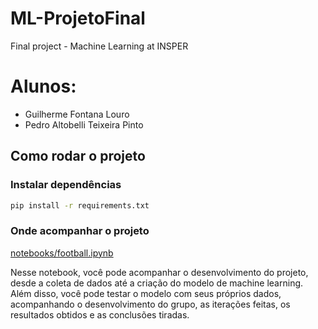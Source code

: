 # ML-ProjetoFinal
Final project - Machine Learning at INSPER

# Alunos:
- Guilherme Fontana Louro
- Pedro Altobelli Teixeira Pinto


## Como rodar o projeto

### Instalar dependências
```bash
pip install -r requirements.txt
```

### Onde acompanhar o projeto
[notebooks/football.ipynb](https://github.com/guifl2001/ML-ProjetoFinal/blob/main/notebooks/football.ipynb)

Nesse notebook, você pode acompanhar o desenvolvimento do projeto, desde a coleta de dados até a criação do modelo de machine learning. Além disso, você pode testar o modelo com seus próprios dados, acompanhando o desenvolvimento do grupo, as iterações feitas, os resultados obtidos e as conclusões tiradas.

